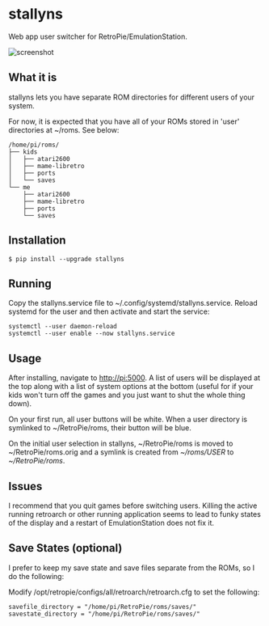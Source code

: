 # stallyns

Web app user switcher for RetroPie/EmulationStation.

![screenshot][screenshot]

## What it is

stallyns lets you have separate ROM directories for different users of your system.

For now, it is expected that you have all of your ROMs stored in 'user' directories at \~/roms. See below:

    /home/pi/roms/
    ├── kids
    │   ├── atari2600
    │   ├── mame-libretro
    │   ├── ports
    │   └── saves
    └── me
        ├── atari2600
        ├── mame-libretro
        ├── ports
        └── saves

## Installation

    $ pip install --upgrade stallyns

## Running

Copy the stallyns.service file to \~/.config/systemd/stallyns.service. Reload systemd for the user and then activate and start the service:

    systemctl --user daemon-reload
    systemctl --user enable --now stallyns.service

## Usage

After installing, navigate to <http://pi:5000>. A list of users will be displayed at the top along with a list of system options at the bottom (useful for if your kids won't turn off the games and you just want to shut the whole thing down).

On your first run, all user buttons will be white. When a user directory is symlinked to ~/RetroPie/roms, their button will be blue.

On the initial user selection in stallyns, \~/RetroPie/roms is moved to ~/RetroPie/roms.orig and a symlink is created from *\~/roms/USER* to *\~/RetroPie/roms*.

## Issues

I recommend that you quit games before switching users. Killing the active running retroarch or other running application seems to lead to funky states of the display and a restart of EmulationStation does not fix it.

## Save States (optional)

I prefer to keep my save state and save files separate from the ROMs, so I do the following:

Modify /opt/retropie/configs/all/retroarch/retroarch.cfg to set the following:

    savefile_directory = "/home/pi/RetroPie/roms/saves/"
    savestate_directory = "/home/pi/RetroPie/roms/saves/"


[screenshot]: resources/screenshot.png